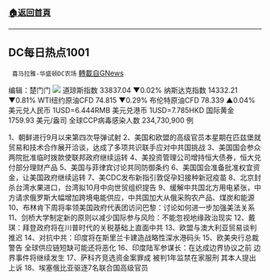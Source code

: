 ###  [:house:返回首頁](https://github.com/ourhimalayas/txt)
---


## DC每日热点1001
` 喜马拉雅-华盛顿DC农场` [轉載自GNews](https://gnews.org/zh-hans/1567680/)

编辑：楚门门
![](https://assets.gnews.org/wp-content/uploads/2021/10/0971FD4A-0942-428C-AAE9-1EAC8143AEA1-scaled.jpeg)
道琼斯指数 33837.04 ▼0.02%
纳斯达克指数 14332.21 ▼0.81%
WTI纽约原油CFD 74.815 ▼0.29%
布伦特原油CFD 78.339 ▲0.04%
美元兑人民币 1USD=6.444RMB
美元兑港币 1USD=7.785HKD
国际黄金 1759.93 美元/盎司
全球CCP病毒感染人数 234,730,900 例

1、朝鲜进行9月以来第四次导弹试射
2、美国和欧盟的高级官员本星期在匹兹堡就贸易和技术合作展开洽谈，达成了多项共识联手应对中共国挑战
3、美国国会参众两院批准临时拨款使联邦政府继续运转
4、美投资管理公司增持恒大债券，恒大兑付部分理财产品
5、美国与菲律宾讨论共同防御条约
6、美国国会准备批准权宜资金，让美国政府继续运转
7、美CDC发布新指引敦促孕妇接种新冠疫苗
8、北京封杀台湾水果进口，台湾拟10月中向世贸组织提告
9、缓解中共国北方用电紧张，中方请求俄罗斯大幅增加跨境电能供应，中共国加大从俄采购农产品、煤炭和能源
10、布林肯下周将率领美国政府代表团访问巴黎：讨论如何进一步加强美法关系
11、剑桥大学制定新的原则以减少国际参与风险：不能忽视地缘政治现实
12、戴琪：拜登政府将在川普时代的关税基础上直面中共
13、欧盟与澳大利亚贸易谈判推迟
14、对抗中共：印度将在斯里兰卡建造战略性深水港码头
15、欧美央行总裁警告 全球供应链短缺可能还将恶化
16、印度陆军参谋长：在达成边界协议之前 边界事件将继续发生
17、萨科齐竞选资金案罪成 被判1年监禁在家服刑 其本人提出上诉
18、埃塞俄比亚驱逐7名联合国高级官员
